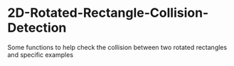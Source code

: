 # 2D-Rotated-Rectangle-Collision-Detection
Some functions to help check the collision between two rotated rectangles and specific examples
